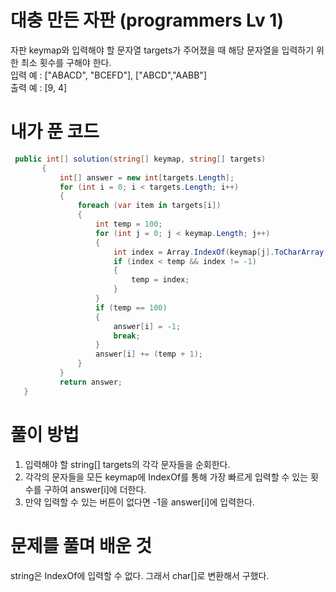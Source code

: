 # 대충 만든 자판 (programmers Lv 1)
 자판 keymap와 입력해야 할 문자열 targets가 주어졌을 때 해당 문자열을 입력하기 위한 최소 횟수를 구해야 한다.  
 입력 예 : ["ABACD", "BCEFD"], ["ABCD","AABB"]  
 출력 예 : [9, 4]
# 내가 푼 코드
 ```cs
  public int[] solution(string[] keymap, string[] targets)
        {
            int[] answer = new int[targets.Length];
            for (int i = 0; i < targets.Length; i++)
            {
                foreach (var item in targets[i])
                {
                    int temp = 100;
                    for (int j = 0; j < keymap.Length; j++)
                    {
                        int index = Array.IndexOf(keymap[j].ToCharArray(), item);
                        if (index < temp && index != -1)
                        {
                            temp = index;
                        }
                    }
                    if (temp == 100)
                    {
                        answer[i] = -1;
                        break;
                    }
                    answer[i] += (temp + 1);
                }
            }
            return answer;
    }
 ```
# 풀이 방법
 1. 입력해야 할 string[] targets의 각각 문자들을 순회한다.
 2. 각각의 문자들을 모든 keymap에 IndexOf를 통해 가장 빠르게 입력할 수 있는 횟수를 구하여 answer[i]에 더한다.
 3. 만약 입력할 수 있는 버튼이 없다면 -1을 answer[i]에 입력한다.
# 문제를 풀며 배운 것
 string은 IndexOf에 입력할 수 없다. 그래서 char[]로 변환해서 구했다.